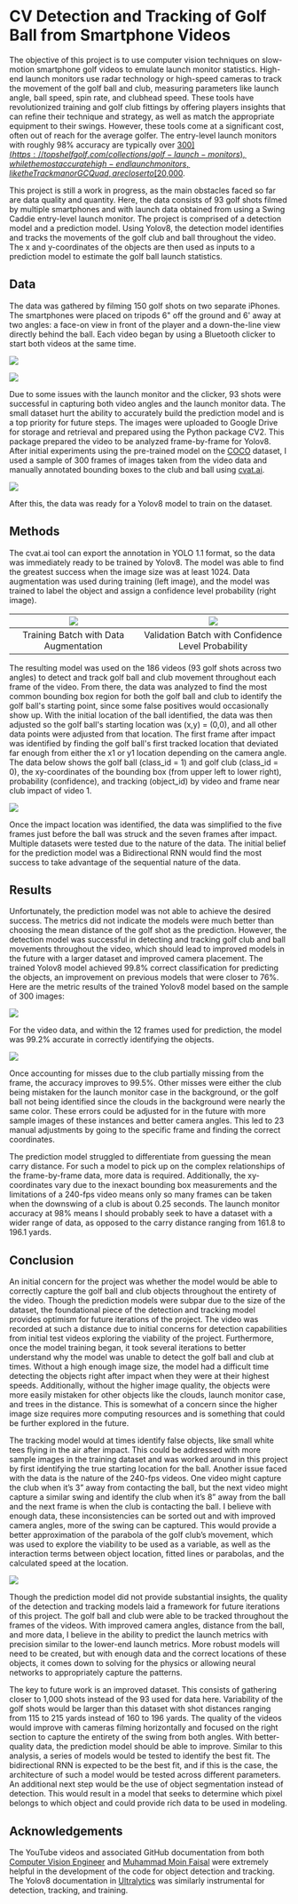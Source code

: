 # CV Detection and Tracking of Golf Ball from Smartphone Videos
The objective of this project is to use computer vision techniques on slow-motion smartphone golf videos to emulate launch monitor statistics. High-end launch monitors use radar technology or high-speed cameras to track the movement of the golf ball and club, measuring parameters like launch angle, ball speed, spin rate, and clubhead speed. These tools have revolutionized training and golf club fittings by offering players insights that can refine their technique and strategy, as well as match the appropriate equipment to their swings. However, these tools come at a significant cost, often out of reach for the average golfer. The entry-level launch monitors with roughly 98% accuracy are typically over [$300](https://topshelfgolf.com/collections/golf-launch-monitors), while the most accurate high-end launch monitors, like the Trackman or GCQuad, are closer to [$20,000](https://topshelfgolf.com/collections/golf-launch-monitors).

This project is still a work in progress, as the main obstacles faced so far are data quality and quantity. Here, the data consists of 93 golf shots filmed by multiple smartphones and with launch data obtained from using a Swing Caddie entry-level launch monitor. The project is comprised of a detection model and a prediction model. Using Yolov8, the detection model identifies and tracks the movements of the golf club and ball throughout the video. The x and y-coordinates of the objects are then used as inputs to a prediction model to estimate the golf ball launch statistics.

## Data
The data was gathered by filming 150 golf shots on two separate iPhones. The smartphones were placed on tripods 6" off the ground and 6' away at two angles: a face-on view in front of the player and a down-the-line view directly behind the ball. Each video began by using a Bluetooth clicker to start both videos at the same time.

![](/images/dtl_sequence.png)

![](/images/fo_sequence.png)

Due to some issues with the launch monitor and the clicker, 93 shots were successful in capturing both video angles and the launch monitor data. The small dataset hurt the ability to accurately build the prediction model and is a top priority for future steps. The images were uploaded to Google Drive for storage and retrieval and prepared using the Python package CV2. This package prepared the video to be analyzed frame-by-frame for Yolov8. After initial experiments using the pre-trained model on the [COCO](https://cocodataset.org/#home) dataset, I used a sample of 300 frames of images taken from the video data and manually annotated bounding boxes to the club and ball using [cvat.ai](https://www.cvat.ai/).

![](/images/cvat.ai.png)

After this, the data was ready for a Yolov8 model to train on the dataset.

## Methods
The cvat.ai tool can export the annotation in YOLO 1.1 format, so the data was immediately ready to be trained by Yolov8. The model was able to find the greatest success when the image size was at least 1024. Data augmentation was used during training (left image), and the model was trained to label the object and assign a confidence level probability (right image).


|![](/images/sample_training.jpg)|![](/images/validation_image.jpg)|
|:-:|:-:|
|Training Batch with Data Augmentation|Validation Batch with Confidence Level Probability|

The resulting model was used on the 186 videos (93 golf shots across two angles) to detect and track golf ball and club movement throughout each frame of the video. From there, the data was analyzed to find the most common bounding box region for both the golf ball and club to identify the golf ball's starting point, since some false positives would occasionally show up. With the initial location of the ball identified, the data was then adjusted so the golf ball's starting location was (x,y) = (0,0), and all other data points were adjusted from that location. The first frame after impact was identified by finding the golf ball's first tracked location that deviated far enough from either the x1 or y1 location depending on the camera angle. The data below shows the golf ball (class_id = 1) and golf club (class_id = 0), the xy-coordinates of the bounding box (from upper left to lower right), probability (confidence), and tracking (object_id) by video and frame near club impact of video 1.

![](/images/golf_ball_club_data.png)


Once the impact location was identified, the data was simplified to the five frames just before the ball was struck and the seven frames after impact. Multiple datasets were tested due to the nature of the data. The initial belief for the prediction model was a Bidirectional RNN would find the most success to take advantage of the sequential nature of the data. 

## Results

Unfortunately, the prediction model was not able to achieve the desired success. The metrics did not indicate the models were much better than choosing the mean distance of the golf shot as the prediction. However, the detection model was successful in detecting and tracking golf club and ball movements throughout the video, which should lead to improved models in the future with a larger dataset and improved camera placement. The trained Yolov8 model achieved 99.8% correct classification for predicting the objects, an improvement on previous models that were closer to 76%. Here are the metric results of the trained Yolov8 model based on the sample of 300 images:

![](/images/yolov8_metric_results.png)

For the video data, and within the 12 frames used for prediction, the model was 99.2% accurate in correctly identifying the objects. 

![](/images/detection_model_accuracy_12_frames.png)

Once accounting for misses due to the club partially missing from the frame, the accuracy improves to 99.5%. Other misses were either the club being mistaken for the launch monitor case in the background, or the golf ball not being identified since the clouds in the background were nearly the same color. These errors could be adjusted for in the future with more sample images of these instances and better camera angles. This led to 23 manual adjustments by going to the specific frame and finding the correct coordinates. 

The prediction model struggled to differentiate from guessing the mean carry distance. For such a model to pick up on the complex relationships of the frame-by-frame data, more data is required. Additionally, the xy-coordinates vary due to the inexact bounding box measurements and the limitations of a 240-fps video means only so many frames can be taken when the downswing of a club is about 0.25 seconds. The launch monitor accuracy at 98% means I should probably seek to have a dataset with a wider range of data, as opposed to the carry distance ranging from 161.8 to 196.1 yards.

## Conclusion
An initial concern for the project was whether the model would be able to correctly capture the golf ball and club objects throughout the entirety of the video. Though the prediction models 
were subpar due to the size of the dataset, the foundational piece of the detection and tracking model provides optimism for future iterations of the project. The video was recorded at such a 
distance due to initial concerns for detection capabilities from initial test videos exploring the viability of the project. Furthermore, once the model training began, it took several iterations to 
better understand why the model was unable to detect the golf ball and club at times. Without a high enough image size, the model had a difficult time detecting the objects right after impact 
when they were at their highest speeds. Additionally, without the higher image quality, the objects were more easily mistaken for other objects like the clouds, launch monitor case, and trees in the 
distance. This is somewhat of a concern since the higher image size requires more computing resources and is something that could be further explored in the future.


The tracking model would at times identify false objects, like small white tees flying in the air after impact. This could be addressed with more sample images in the training dataset and 
was worked around in this project by first identifying the true starting location for the ball. Another issue faced with the data is the nature of the 240-fps videos. One video might capture the club when it’s 3” away from contacting the ball, but the next video might capture a similar swing and identify the club when it’s 8” away from the ball and the next frame is when the club 
is contacting the ball. I believe with enough data, these inconsistencies can be sorted out and with improved camera angles, more of the swing can be captured. This would provide a better 
approximation of the parabola of the golf club’s movement, which was used to explore the viability to be used as a variable, as well as the interaction terms between object location, fitted lines or parabolas, and the calculated speed at the location.


![](/images/fitted_parabola_club.png)

Though the prediction model did not provide substantial insights, the quality of the detection and tracking models laid a framework for future iterations of this project. The golf ball 
and club were able to be tracked throughout the frames of the videos. With improved camera angles, distance from the ball, and more data, I believe in the ability to predict the 
launch metrics with precision similar to the lower-end launch metrics. More robust models will need to be created, but with enough data and the correct locations of these objects, it comes 
down to solving for the physics or allowing neural networks to appropriately capture the patterns.

The key to future work is an improved dataset. This consists of gathering closer to 1,000 shots instead of the 93 used for data here. Variability of the golf shots would be larger than this dataset with shot distances ranging from 115 to 215 yards instead of 160 to 196 yards. The quality of the videos would improve with cameras filming horizontally and focused on the right section to capture the entirety of the swing from both angles. With better-quality data, the prediction model should be able to improve. Similar to this analysis, a series of models would be tested to identify the best fit. The bidirectional RNN is expected to be the best fit, and if this is the case, the architecture of such a model would be tested across different parameters. An additional next step would be the use of object segmentation instead of detection. This would result in a model that seeks to determine which pixel belongs to which object and could provide rich data to be used in modeling. 


## Acknowledgements
The YouTube videos and associated GitHub documentation from both [Computer Vision Engineer](https://www.youtube.com/watch?v=jIRRuGN0j5E) and [Muhammad Moin Faisal](https://github.com/MuhammadMoinFaisal/YOLOv8-DeepSORT-Object-Tracking) were extremely helpful in the development of the code for object detection and tracking. The Yolov8 documentation in [Ultralytics](https://docs.ultralytics.com/) was similarly instrumental for detection, tracking, and training.


